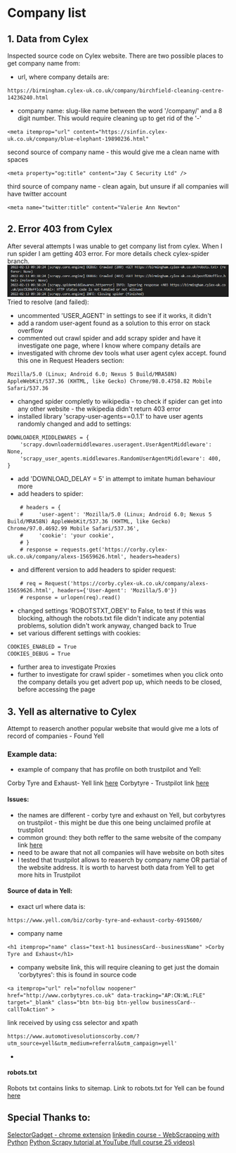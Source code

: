 # Company list
## 1. Data from Cylex
Inspected source code on Cylex website. There are two possible places to get company name from:
- url, where company details are:
```
https://birmingham.cylex-uk.co.uk/company/birchfield-cleaning-centre-14236240.html
```
- company name:
slug-like name between the word '/company/' and a 8 digit number. This would require cleaning up to get rid of the '-'
```
<meta itemprop="url" content="https://sinfin.cylex-uk.co.uk/company/blue-elephant-19890236.html"
```
second source of company name - this would give me a clean name with spaces

```
<meta property="og:title" content="Jay C Security Ltd" />
```
third source of company name - clean again, but unsure if all companies will have twitter account
```
<meta name="twitter:title" content="Valerie Ann Newton" 
```
## 2. Error 403 from Cylex

After several attempts I was unable to get company list from cylex. When I run spider I am getting 403 error. For more details check cylex-spider branch.
![error 403](find_company/static/01-error-403.PNG)
 Tried to resolve (and failed):
- uncommented 'USER_AGENT' in settings to see if it works, it didn't
- add a random user-agent found as a solution to this error on stack overflow
- commented out crawl spider and add scrapy spider and have it investigate one page, where I know where company details are
- investigated with chrome dev tools what user agent cylex accept. found this one in Request Headers section:
```
Mozilla/5.0 (Linux; Android 6.0; Nexus 5 Build/MRA58N) AppleWebKit/537.36 (KHTML, like Gecko) Chrome/98.0.4758.82 Mobile Safari/537.36
```
- changed spider completly to wikipedia - to check if spider can get into any other website - the wikipedia didn't return 403 error
- installed library 'scrapy-user-agents==0.1.1' to have user agents randomly changed and add to settings:
```
DOWNLOADER_MIDDLEWARES = {
    'scrapy.downloadermiddlewares.useragent.UserAgentMiddleware': None,
    'scrapy_user_agents.middlewares.RandomUserAgentMiddleware': 400,
}
```
- add 'DOWNLOAD_DELAY = 5' in attempt to imitate human behaviour more
- add headers to spider:
```
    # headers = {
    #     'user-agent': 'Mozilla/5.0 (Linux; Android 6.0; Nexus 5 Build/MRA58N) AppleWebKit/537.36 (KHTML, like Gecko) Chrome/97.0.4692.99 Mobile Safari/537.36',
    #     'cookie': 'your cookie',
    # }
    # response = requests.get('https://corby.cylex-uk.co.uk/company/alexs-15659626.html', headers=headers)
```
- and different version to add headers to spider request:
```
    # req = Request('https://corby.cylex-uk.co.uk/company/alexs-15659626.html', headers={'User-Agent': 'Mozilla/5.0'})
    # response = urlopen(req).read()
```
- changed settings 'ROBOTSTXT_OBEY' to False, to test if this was blocking, although the robots.txt file didn't indicate any potential problems, solution didn't work anyway, changed back to True
- set various different settings with cookies:
```
COOKIES_ENABLED = True
COOKIES_DEBUG = True
```

- further area to investigate Proxies
- further to investigate for crawl spider - sometimes when you click onto the company details you get advert pop up, which needs to be closed, before accessing the page

## 3. Yell as alternative to Cylex

Attempt to reaserch another popular website that would give me a lots of record of companies - Found Yell
### Example data:
- example of company that has profile on both trustpilot and Yell: 

Corby Tyre and Exhaust- Yell link [here](https://www.yell.com/biz/corby-tyre-and-exhaust-corby-6915600/)
Corbytyre - Trustpilot link [here](https://uk.trustpilot.com/review/www.corbytyres.co.uk)

#### Issues:
- the names are different - corby tyre and exhaust on Yell, but corbytyres on trustpilot - this might be due this one being unclaimed profile at trustpilot
- common ground: they both reffer to the same website of the company link [here](www.corbytyres.co.uk)
- need to be aware that not all companies will have website on both sites
- I tested that trustpilot allows to reaserch by company name OR partial of the website address. It is worth to harvest both data from Yell to get more hits in Trustpilot

#### Source of data in Yell:
- exact url where data is:
```
https://www.yell.com/biz/corby-tyre-and-exhaust-corby-6915600/
```

- company name
```
<h1 itemprop="name" class="text-h1 businessCard--businessName" >Corby Tyre and Exhaust</h1>
```

- company website link, this will require cleaning to get just the domain 'corbytyres':
this is found in source code
```
<a itemprop="url" rel="nofollow noopener" href="http://www.corbytyres.co.uk" data-tracking="AP:CN:WL:FLE" target="_blank" class="btn btn-big btn-yellow businessCard--callToAction" >
```
link received by using css selector and xpath
```
https://www.automotivesolutionscorby.com/?utm_source=yell&utm_medium=referral&utm_campaign=yell'
```
- 
#### robots.txt
Robots txt contains links to sitemap. Link to robots.txt for Yell can be found [here](https://www.yell.com/robots.txt)


## Special Thanks to:

[SelectorGadget - chrome extension](https://chrome.google.com/webstore/detail/selectorgadget/mhjhnkcfbdhnjickkkdbjoemdmbfginb/related?hl=en)
[linkedin course  - WebScrapping with Python](https://www.linkedin.com/feed/update/urn:li:activity:6897559949699088384/)
[Python Scrapy tutorial at YouTube (full course 25 videos)](https://youtu.be/ve_0h4Y8nuI)